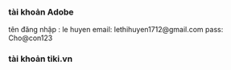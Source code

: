 <h3> tài khoản Adobe </h3>
tên đăng nhập : le huyen
email: lethihuyen1712@gmail.com
pass: Cho@con123
<pass: phải có 1 kí tự chữ hoa,chữ thường,và số>
<h3> tài khoản tiki.vn</h3>
